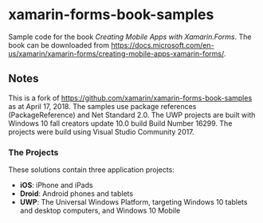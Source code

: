 # xamarin-forms-book-samples

Sample code for the book *Creating Mobile Apps with Xamarin.Forms*. The book can be downloaded from https://docs.microsoft.com/en-us/xamarin/xamarin-forms/creating-mobile-apps-xamarin-forms/.

## Notes
This is a fork of https://github.com/xamarin/xamarin-forms-book-samples as at April 17, 2018. The samples use package references (PackageReference) and Net Standard 2.0.
The UWP projects are built with Windows 10 fall creators update 10.0 build Build Number 16299. The projects were build using Visual Studio Community 2017.

### The Projects

These solutions contain three application projects:

- **iOS**: iPhone and iPads
- **Droid**: Android phones and tablets
- **UWP**: The Universal Windows Platform, targeting Windows 10 tablets and desktop computers, and Windows 10 Mobile
